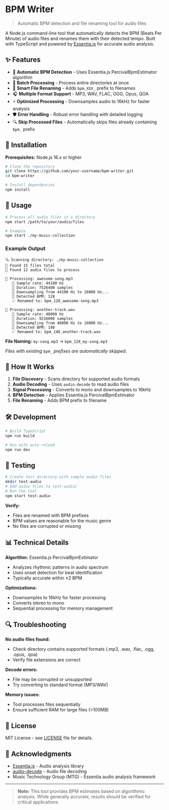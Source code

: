 # BPM Writer

> Automatic BPM detection and file renaming tool for audio files

A Node.js command-line tool that automatically detects the BPM (Beats Per Minute) of audio files and renames them with their detected tempo. Built with TypeScript and powered by [Essentia.js](https://github.com/MTG/essentia.js) for accurate audio analysis.

## ✨ Features

- 🎵 **Automatic BPM Detection** - Uses Essentia.js PercivalBpmEstimator algorithm
- 📁 **Batch Processing** - Process entire directories at once
- 🔄 **Smart File Renaming** - Adds `bpm_XXX_` prefix to filenames
- 🎧 **Multiple Format Support** - MP3, WAV, FLAC, OGG, Opus, QOA
- ⚡ **Optimized Processing** - Downsamples audio to 16kHz for faster analysis
- 🛡️ **Error Handling** - Robust error handling with detailed logging
- 🔍 **Skip Processed Files** - Automatically skips files already containing `bpm_` prefix

## 🚀 Installation

**Prerequisites:** Node.js 16.x or higher

```bash
# Clone the repository
git clone https://github.com/your-username/bpm-writer.git
cd bpm-writer

# Install dependencies
npm install
```

## 📖 Usage

```bash
# Process all audio files in a directory
npm start /path/to/your/audio/files

# Example
npm start ./my-music-collection
```

### Example Output

```
🔍 Scanning directory: ./my-music-collection
📁 Found 15 files total
🎵 Found 12 audio files to process

🎵 Processing: awesome-song.mp3
   📁 Sample rate: 44100 Hz
   📁 Duration: 7526400 samples
   🔄 Downsampling from 44100 Hz to 16000 Hz...
   🎯 Detected BPM: 128
   ✅ Renamed to: bpm_128_awesome-song.mp3

🎵 Processing: another-track.wav
   📁 Sample rate: 48000 Hz
   📁 Duration: 9216000 samples
   🔄 Downsampling from 48000 Hz to 16000 Hz...
   🎯 Detected BPM: 140
   ✅ Renamed to: bpm_140_another-track.wav
```

**File Naming:** `my-song.mp3` → `bpm_128_my-song.mp3`

*Files with existing `bpm_` prefixes are automatically skipped.*

## 🔧 How It Works

1. **File Discovery** - Scans directory for supported audio formats
2. **Audio Decoding** - Uses `audio-decode` to read audio files
3. **Signal Processing** - Converts to mono and downsamples to 16kHz
4. **BPM Detection** - Applies Essentia.js PercivalBpmEstimator
5. **File Renaming** - Adds BPM prefix to filename

## 🛠️ Development

```bash
# Build TypeScript
npm run build

# Run with auto-reload
npm run dev
```

## 🧪 Testing

```bash
# Create test directory with sample audio files
mkdir test-audio
# Add audio files to test-audio/
# Run the tool
npm start test-audio
```

**Verify:**
- Files are renamed with BPM prefixes
- BPM values are reasonable for the music genre
- No files are corrupted or missing

## 📊 Technical Details

**Algorithm:** Essentia.js PercivalBpmEstimator
- Analyzes rhythmic patterns in audio spectrum
- Uses onset detection for beat identification  
- Typically accurate within ±2 BPM

**Optimizations:**
- Downsamples to 16kHz for faster processing
- Converts stereo to mono
- Sequential processing for memory management

## 🔍 Troubleshooting

**No audio files found:**
- Check directory contains supported formats (.mp3, .wav, .flac, .ogg, .opus, .qoa)
- Verify file extensions are correct

**Decode errors:**
- File may be corrupted or unsupported
- Try converting to standard format (MP3/WAV)

**Memory issues:**
- Tool processes files sequentially
- Ensure sufficient RAM for large files (>100MB)

## 📝 License

MIT License - see [LICENSE](LICENSE) file for details.

## 🙏 Acknowledgments

- [Essentia.js](https://github.com/MTG/essentia.js) - Audio analysis library
- [audio-decode](https://github.com/audiojs/audio-decode) - Audio file decoding
- Music Technology Group (MTG) - Essentia audio analysis framework

---

> **Note:** This tool provides BPM estimates based on algorithmic analysis. While generally accurate, results should be verified for critical applications.
